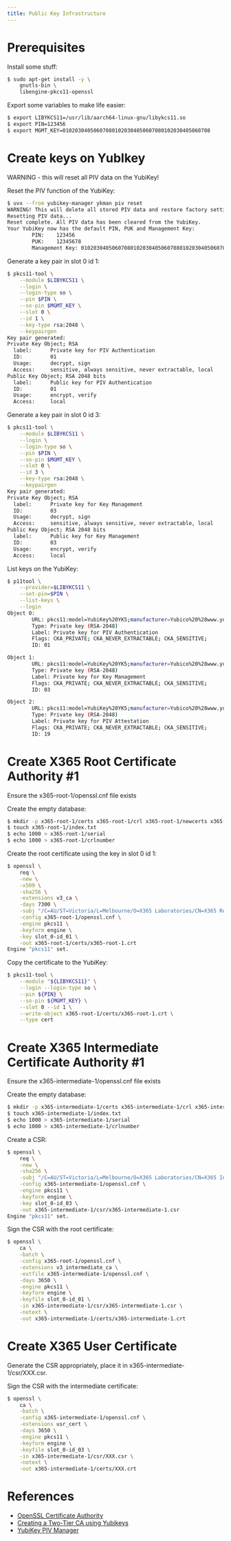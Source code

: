 ```yaml
---
title: Public Key Infrastructure
---
```

# Prerequisites

Install some stuff:

```bash 
$ sudo apt-get install -y \
    gnutls-bin \
    libengine-pkcs11-openssl
```

Export some variables to make life easier:

```bash
$ export LIBYKCS11=/usr/lib/aarch64-linux-gnu/libykcs11.so
$ export PIN=123456
$ export MGMT_KEY=010203040506070801020304050607080102030405060708
```

# Create keys on YubIkey

WARNING - this will reset all PIV data on the YubiKey!

Reset the PIV function of the YubiKey:

```bash 
$ uvx --from yubikey-manager ykman piv reset
WARNING! This will delete all stored PIV data and restore factory settings. Proceed? [y/N]: y
Resetting PIV data...
Reset complete. All PIV data has been cleared from the YubiKey.
Your YubiKey now has the default PIN, PUK and Management Key:
        PIN:    123456
        PUK:    12345678
        Management Key: 010203040506070801020304050607080102030405060708
```

Generate a key pair in slot 0 id 1:

```bash
$ pkcs11-tool \
    --module $LIBYKCS11 \
    --login \
    --login-type so \
    --pin $PIN \
    --so-pin $MGMT_KEY \
    --slot 0 \
    --id 1 \
    --key-type rsa:2048 \
    --keypairgen
Key pair generated:
Private Key Object; RSA
  label:      Private key for PIV Authentication
  ID:         01
  Usage:      decrypt, sign
  Access:     sensitive, always sensitive, never extractable, local
Public Key Object; RSA 2048 bits
  label:      Public key for PIV Authentication
  ID:         01
  Usage:      encrypt, verify
  Access:     local
```

 Generate a key pair in slot 0 id 3:

```bash 
$ pkcs11-tool \
    --module $LIBYKCS11 \
    --login \
    --login-type so \
    --pin $PIN \
    --so-pin $MGMT_KEY \
    --slot 0 \
    --id 3 \
    --key-type rsa:2048 \
    --keypairgen
Key pair generated:
Private Key Object; RSA
  label:      Private key for Key Management
  ID:         03
  Usage:      decrypt, sign
  Access:     sensitive, always sensitive, never extractable, local
Public Key Object; RSA 2048 bits
  label:      Public key for Key Management
  ID:         03
  Usage:      encrypt, verify
  Access:     local
```

List keys on the YubiKey:

```bash 
$ p11tool \
    --provider=$LIBYKCS11 \
    --set-pin=$PIN \
    --list-keys \
    --login
Object 0:
        URL: pkcs11:model=YubiKey%20YK5;manufacturer=Yubico%20%28www.yubico.com%29;serial=XXXXXXXX;token=YubiKey%20PIV%20%23XXXXXXXX;id=%01;object=Private%20key%20for%20PIV%20Authentication;type=private
        Type: Private key (RSA-2048)
        Label: Private key for PIV Authentication
        Flags: CKA_PRIVATE; CKA_NEVER_EXTRACTABLE; CKA_SENSITIVE;
        ID: 01

Object 1:
        URL: pkcs11:model=YubiKey%20YK5;manufacturer=Yubico%20%28www.yubico.com%29;serial=XXXXXXXX;token=YubiKey%20PIV%20%23XXXXXXXX;id=%03;object=Private%20key%20for%20Key%20Management;type=private
        Type: Private key (RSA-2048)
        Label: Private key for Key Management
        Flags: CKA_PRIVATE; CKA_NEVER_EXTRACTABLE; CKA_SENSITIVE;
        ID: 03

Object 2:
        URL: pkcs11:model=YubiKey%20YK5;manufacturer=Yubico%20%28www.yubico.com%29;serial=XXXXXXXX;token=YubiKey%20PIV%20%23XXXXXXXX;id=%19;object=Private%20key%20for%20PIV%20Attestation;type=private
        Type: Private key (RSA-2048)
        Label: Private key for PIV Attestation
        Flags: CKA_PRIVATE; CKA_NEVER_EXTRACTABLE; CKA_SENSITIVE;
        ID: 19
```

# Create X365 Root Certificate Authority #1

Ensure the x365-root-1/openssl.cnf file exists

Create the empty database:

```bash 
$ mkdir -p x365-root-1/certs x365-root-1/crl x365-root-1/newcerts x365-root-1/csr
$ touch x365-root-1/index.txt
$ echo 1000 > x365-root-1/serial
$ echo 1000 > x365-root-1/crlnumber
```

Create the root certificate using the key in slot 0 id 1:

```bash
$ openssl \
    req \
    -new \
    -x509 \
    -sha256 \
    -extensions v3_ca \
    -days 7300 \
    -subj "/C=AU/ST=Victoria/L=Melbourne/O=X365 Laboratories/CN=X365 Root Certificate Authority #1" \
    -config x365-root-1/openssl.cnf \
    -engine pkcs11 \
    -keyform engine \
    -key slot_0-id_01 \
    -out x365-root-1/certs/x365-root-1.crt
Engine "pkcs11" set.
```

Copy the certificate to the YubiKey:

```bash
$ pkcs11-tool \
    --module "${LIBYKCS11}" \
    --login --login-type so \
    --pin ${PIN} \
    --so-pin ${MGMT_KEY} \
    --slot 0 --id 1 \
    --write-object x365-root-1/certs/x365-root-1.crt \
    --type cert
```

# Create X365 Intermediate Certificate Authority #1

Ensure the x365-intermediate-1/openssl.cnf file exists

Create the empty database:
    
```bash 
$ mkdir -p x365-intermediate-1/certs x365-intermediate-1/crl x365-intermediate-1/newcerts x365-intermediate-1/csr
$ touch x365-intermediate-1/index.txt
$ echo 1000 > x365-intermediate-1/serial
$ echo 1000 > x365-intermediate-1/crlnumber
```

Create a CSR:

```bash
$ openssl \
    req \
    -new \
    -sha256 \
    -subj "/C=AU/ST=Victoria/L=Melbourne/O=X365 Laboratories/CN=X365 Intermediate Certificate Authority #1" \
    -config x365-intermediate-1/openssl.cnf \
    -engine pkcs11 \
    -keyform engine \
    -key slot_0-id_03 \
    -out x365-intermediate-1/csr/x365-intermediate-1.csr
Engine "pkcs11" set.
```

Sign the CSR with the root certificate:

```bash
$ openssl \
    ca \
    -batch \
    -config x365-root-1/openssl.cnf \
    -extensions v3_intermediate_ca \
    -extfile x365-intermediate-1/openssl.cnf \
    -days 3650 \
    -engine pkcs11 \
    -keyform engine \
    -keyfile slot_0-id_01 \
    -in x365-intermediate-1/csr/x365-intermediate-1.csr \
    -notext \
    -out x365-intermediate-1/certs/x365-intermediate-1.crt
```

# Create X365 User Certificate

Generate the CSR appropriately, place it in x365-intermediate-1/csr/XXX.csr.

Sign the CSR with the intermediate certificate:

```bash
$ openssl \
    ca \
    -batch \
    -config x365-intermediate-1/openssl.cnf \
    -extensions usr_cert \
    -days 3650 \
    -engine pkcs11 \
    -keyform engine \
    -keyfile slot_0-id_03 \
    -in x365-intermediate-1/csr/XXX.csr \
    -notext \
    -out x365-intermediate-1/certs/XXX.crt
```

# References

* [OpenSSL Certificate Authority](https://jamielinux.com/docs/openssl-certificate-authority/)
* [Creating a Two-Tier CA using Yubikeys](https://www.thecrosseroads.net/2022/06/creating-a-two-tier-ca-using-yubikeys/)
* [YubiKey PIV Manager](https://developers.yubico.com/yubico-piv-tool/)

